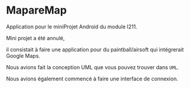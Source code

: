 # MapareMap

Application pour le miniProjet Android du module I211.

Mini projet a été annulé,

il consistait à faire une application pour du paintball/airsoft qui intégrerait Google Maps.

Nous avions fait la conception UML que vous pouvez trouver dans `UML`.

Nous avions également commencé à faire une interface de connexion.
